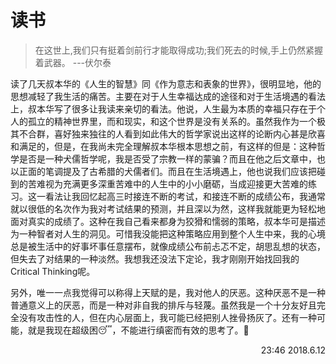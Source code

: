# 读书

> 在这世上,我们只有挺着剑前行才能取得成功;我们死去的时候,手上仍然紧握着武器。	---伏尔泰

读了几天叔本华的《人生的智慧》同《作为意志和表象的世界》，很明显地，他的思想减轻了我生活的痛苦。主要在对于人生幸福达成的途径和对于生活境遇的看法上，叔本华写了很多让我读来亲切的看法。他说，人生最为本质的幸福只存在于个人的孤立的精神世界里，而和现实，和这个世界是没有关系的。虽然我作为一个极其不合群，喜好独来独往的人看到如此伟大的哲学家说出这样的论断内心甚是欣喜和满足的，但是，在我尚未完全理解叔本华根本思想之前，有这样的但是：这种哲学是否是一种犬儒哲学呢，我是否受了宗教一样的蒙骗？而且在他之后文章中，也以正面的笔调提及了古希腊的犬儒者们。而且在生活境遇上，他也说我们应该把碰到的苦难视为充满更多深重苦难中的人生中的小小磨砺，当成迎接更大苦难的练习。这一看法让我回忆起高三时接连不断的考试，和接连不断的成绩公布，我通常就以很低的名次作为我对考试结果的预测，并且深以为然，这样我就能更为轻松地面对真实的成绩了。这种在我自己看来都身为狡猾和懦弱的策略，叔本华可是描述为一种智者对人生的洞见。可惜我没能把这种策略应用到整个人生中来，我的心境总是被生活中的好事坏事任意摆布，就像成绩公布前忐忑不定，胡思乱想的状态，但失去了对结果的一种淡然。我想我还没法下定论，我才刚刚开始找回我的Critical Thinking呢。

另外，唯一一点我觉得可以称得上天赋的是，我对他人的厌恶。这种厌恶不是一种普通意义上的厌恶，而是一种对非自我的排斥与轻蔑。虽然我是一个十分友好且完全没有攻击性的人，但在内心层面上，我可能已经把别人挫骨扬灰了。还有一种可能，就是我现在超级困😴，不能进行缜密而有效的思考了。🤔

<p align="right">23:46 2018.6.12</p>